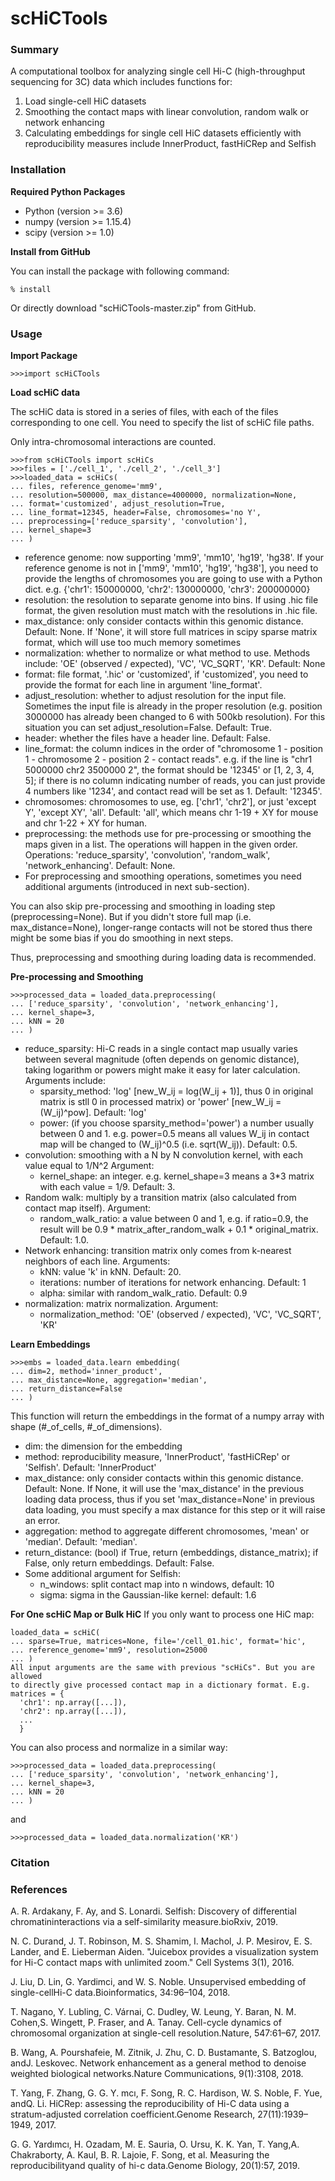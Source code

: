 # scHiCTools

### Summary
A computational toolbox for analyzing single cell Hi-C (high-throughput sequencing for 3C) data which includes functions for:
1. Load single-cell HiC datasets
2. Smoothing the contact maps with linear convolution, random walk or network enhancing
3. Calculating embeddings for single cell HiC datasets efficiently with reproducibility measures include InnerProduct, fastHiCRep and Selfish

### Installation
  **Required Python Packages**
  - Python (version >= 3.6)
  - numpy (version >= 1.15.4)
  - scipy (version >= 1.0)
  
  **Install from GitHub**
  
  You can install the package with following command:
  ```console
  % install
  ```
  Or directly download "scHiCTools-master.zip" from GitHub.
  
### Usage
  **Import Package**
  ```console
  >>>import scHiCTools
  ```
  
  **Load scHiC data**
  
  The scHiC data is stored in a series of files, with each of the files corresponding to one cell.
  You need to specify the list of scHiC file paths.
  
  Only intra-chromosomal interactions are counted.
  ```console
  >>>from scHiCTools import scHiCs
  >>>files = ['./cell_1', './cell_2', './cell_3']
  >>>loaded_data = scHiCs(
  ... files, reference_genome='mm9',
  ... resolution=500000, max_distance=4000000, normalization=None,
  ... format='customized', adjust_resolution=True,
  ... line_format=12345, header=False, chromosomes='no Y',
  ... preprocessing=['reduce_sparsity', 'convolution'],
  ... kernel_shape=3
  ... )
  ```
  - reference genome: now supporting 'mm9', 'mm10', 'hg19', 'hg38'.
  If your reference genome is not in ['mm9', 'mm10', 'hg19', 'hg38'], you need to provide the lengths of chromosomes
  you are going to use with a Python dict. e.g. {'chr1': 150000000, 'chr2': 130000000, 'chr3': 200000000}
  - resolution: the resolution to separate genome into bins.
  If using .hic file format, the given resolution must match with the resolutions in .hic file.
  - max_distance: only consider contacts within this genomic distance. Default: None.
  If 'None', it will store full matrices in scipy sparse matrix format, which will use too much memory sometimes
  - normalization: whether to normalize or what method to use.
  Methods include: 'OE' (observed / expected), 'VC', 'VC_SQRT', 'KR'. Default: None
  - format: file format, '.hic' or 'customized', if 'customized', you need to
  provide the format for each line in argument 'line_format'.
  - adjust_resolution: whether to adjust resolution for the input file.
  Sometimes the input file is already in the proper resolution (e.g. position 3000000 has already been changed to 6 with 500kb resolution).
  For this situation you can set adjust_resolution=False. Default: True.
  - header: whether the files have a header line. Default: False.
  - line_format: the column indices in the order of "chromosome 1 - position 1 - chromosome 2 - position 2 - contact reads".
  e.g. if the line is "chr1 5000000 chr2 3500000 2", the format should be '12345' or [1, 2, 3, 4, 5]; if there is no column
  indicating number of reads, you can just provide 4 numbers like '1234', and contact read will be set as 1.
  Default: '12345'.
  - chromosomes: chromosomes to use, eg. ['chr1', 'chr2'], or just 'except Y', 'except XY', 'all'.
  Default: 'all', which means chr 1-19 + XY for mouse and chr 1-22 + XY for human.
  - preprocessing: the methods use for pre-processing or smoothing the maps given in a list.
  The operations will happen in the given order.
  Operations: 'reduce_sparsity', 'convolution', 'random_walk', 'network_enhancing'.
  Default: None.
  - For preprocessing and smoothing operations, sometimes you need additional arguments (introduced in next sub-section).
  
  You can also skip pre-processing and smoothing in loading step (preprocessing=None).
  But if you didn't store full map (i.e. max_distance=None), longer-range contacts will not be stored
  thus there might be some bias if you do smoothing in next steps.
  
  Thus, preprocessing and smoothing during loading data is recommended.

  **Pre-processing and Smoothing**
  ```console
  >>>processed_data = loaded_data.preprocessing(
  ... ['reduce_sparsity', 'convolution', 'network_enhancing'],
  ... kernel_shape=3,
  ... kNN = 20
  ... )
  ```
  - reduce_sparsity: Hi-C reads in a single contact map usually varies between several magnitude
  (often depends on genomic distance), taking logarithm or powers might make it easy for later calculation.
  Arguments include:
    - sparsity_method: 'log' [new_W_ij = log(W_ij + 1)], thus 0 in original matrix is stll 0 in processed matrix)
    or 'power' [new_W_ij = (W_ij)^pow]. Default: 'log'
    - power: (if you choose sparsity_method='power') a number usually between 0 and 1.
    e.g. power=0.5 means all values W_ij in contact map will be changed to (W_ij)^0.5
    (i.e. sqrt(W_ij)). Default: 0.5.
  - convolution: smoothing with a N by N convolution kernel, with each value equal to 1/N^2
  Argument:
    - kernel_shape: an integer. e.g. kernel_shape=3 means a 3*3 matrix with each value = 1/9. Default: 3.
  - Random walk: multiply by a transition matrix (also calculated from contact map itself).
  Argument:
    - random_walk_ratio: a value between 0 and 1, e.g. if ratio=0.9, the result will be
    0.9 * matrix_after_random_walk + 0.1 * original_matrix. Default: 1.0.
  - Network enhancing: transition matrix only comes from k-nearest neighbors of each line.
  Arguments:
    - kNN: value 'k' in kNN. Default: 20.
    - iterations: number of iterations for network enhancing. Default: 1
    - alpha: similar with random_walk_ratio. Default: 0.9
  - normalization: matrix normalization.
   Argument:
    - normalization_method: 'OE' (observed / expected), 'VC', 'VC_SQRT', 'KR'
  
  **Learn Embeddings**
  ```console
  >>>embs = loaded_data.learn embedding(
  ... dim=2, method='inner_product',
  ... max_distance=None, aggregation='median',
  ... return_distance=False
  ... )
  ```
  This function will return the embeddings in the format of a numpy array with shape (#_of_cells, #_of_dimensions).
  - dim: the dimension for the embedding
  - method: reproducibility measure, 'InnerProduct', 'fastHiCRep' or 'Selfish'. Default: 'InnerProduct'
  - max_distance: only consider contacts within this genomic distance. Default: None.
  If None, it will use the 'max_distance' in the previous loading data process, thus if you
  set 'max_distance=None' in previous data loading, you must specify a max distance for this step or it will raise an error.
  - aggregation: method to aggregate different chromosomes, 'mean' or 'median'. Default: 'median'.
  - return_distance: (bool) if True, return (embeddings, distance_matrix); if False, only return embeddings. Default: False.
  - Some additional argument for Selfish:
    - n_windows: split contact map into n windows, default: 10
    - sigma: sigma in the Gaussian-like kernel: default: 1.6
  
  **For One scHiC Map or Bulk HiC**
  If you only want to process one HiC map:
  ```console
  loaded_data = scHiC(
  ... sparse=True, matrices=None, file='/cell_01.hic', format='hic',
  ... reference_genome='mm9', resolution=25000
  ... )
  All input arguments are the same with previous "scHiCs". But you are allowed
  to directly give processed contact map in a dictionary format. E.g.
  matrices = {
    'chr1': np.array([...]),
    'chr2': np.array([...]),
    ...
    }
  ```
  You can also process and normalize in a similar way:
  ```console
  >>>processed_data = loaded_data.preprocessing(
  ... ['reduce_sparsity', 'convolution', 'network_enhancing'],
  ... kernel_shape=3,
  ... kNN = 20
  ... )
  ```
  and
  ```console
  >>>processed_data = loaded_data.normalization('KR')
  ```

### Citation


### References
A. R. Ardakany, F. Ay, and S. Lonardi.  Selfish: Discovery of differential chromatininteractions via a self-similarity measure.bioRxiv, 2019.

N. C. Durand, J. T. Robinson, M. S. Shamim, I. Machol, J. P. Mesirov, E. S. Lander, and E. Lieberman Aiden. "Juicebox provides a visualization system for Hi-C contact maps with unlimited zoom." Cell Systems 3(1), 2016.

J. Liu, D. Lin, G. Yardimci, and W. S. Noble. Unsupervised embedding of single-cellHi-C data.Bioinformatics, 34:96–104, 2018.

T. Nagano, Y. Lubling, C. Várnai, C. Dudley, W. Leung, Y. Baran, N. M. Cohen,S.  Wingett,  P.  Fraser,  and  A.  Tanay.    Cell-cycle  dynamics  of  chromosomal organization at single-cell resolution.Nature, 547:61–67, 2017.

B. Wang, A. Pourshafeie, M. Zitnik, J. Zhu, C. D. Bustamante, S. Batzoglou, andJ.  Leskovec.   Network  enhancement  as  a  general  method  to  denoise  weighted biological networks.Nature Communications, 9(1):3108, 2018.

T. Yang, F. Zhang, G. G. Y. mcı, F. Song, R. C. Hardison, W. S. Noble, F. Yue, andQ. Li. HiCRep: assessing the reproducibility of Hi-C data using a stratum-adjusted correlation coefficient.Genome Research, 27(11):1939–1949, 2017.

G.  G.  Yardımcı,   H.  Ozadam,   M.  E.  Sauria,   O.  Ursu,   K. K.  Yan,   T.  Yang,A. Chakraborty, A. Kaul, B. R. Lajoie, F. Song, et al. Measuring the reproducibilityand quality of hi-c data.Genome Biology, 20(1):57, 2019.

